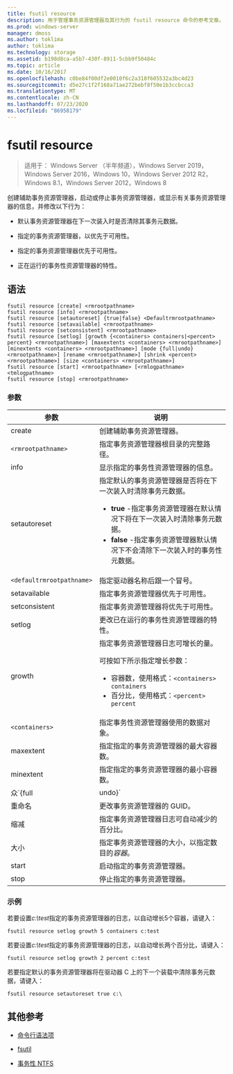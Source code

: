 ```yaml
---
title: fsutil resource
description: 用于管理事务资源管理器及其行为的 fsutil resource 命令的参考文章。
ms.prod: windows-server
manager: dmoss
ms.author: toklima
author: toklima
ms.technology: storage
ms.assetid: b198d8ca-a5b7-430f-8911-5cbb9f50484c
ms.topic: article
ms.date: 10/16/2017
ms.openlocfilehash: c0be84f00df2e0010f6c2a318f605532a3bc4d23
ms.sourcegitcommit: d5e27c1f2f168a71ae272bebf8f50e1b3ccbcca3
ms.translationtype: MT
ms.contentlocale: zh-CN
ms.lasthandoff: 07/23/2020
ms.locfileid: "86958179"
---
```

# <a name="fsutil-resource"></a>fsutil resource

> 适用于： Windows Server （半年频道），Windows Server 2019，Windows Server 2016，Windows 10，Windows Server 2012 R2，Windows 8.1，Windows Server 2012，Windows 8

创建辅助事务资源管理器，启动或停止事务资源管理器，或显示有关事务资源管理器的信息，并修改以下行为：

- 默认事务资源管理器在下一次装入时是否清除其事务元数据。

- 指定的事务资源管理器，以优先于可用性。

- 指定的事务资源管理器优先于可用性。

- 正在运行的事务性资源管理器的特性。

## <a name="syntax"></a>语法

```
fsutil resource [create] <rmrootpathname>
fsutil resource [info] <rmrootpathname>
fsutil resource [setautoreset] {true|false} <Defaultrmrootpathname>
fsutil resource [setavailable] <rmrootpathname>
fsutil resource [setconsistent] <rmrootpathname>
fsutil resource [setlog] [growth {<containers> containers|<percent> percent} <rmrootpathname>] [maxextents <containers> <rmrootpathname>] [minextents <containers> <rmrootpathname>] [mode {full|undo} <rmrootpathname>] [rename <rmrootpathname>] [shrink <percent> <rmrootpathname>] [size <containers> <rmrootpathname>]
fsutil resource [start] <rmrootpathname> [<rmlogpathname> <tmlogpathname>
fsutil resource [stop] <rmrootpathname>
```

### <a name="parameters"></a>参数

| 参数 | 说明 |
| --------- | ----------- |
| create | 创建辅助事务资源管理器。 |
| `<rmrootpathname>` | 指定事务资源管理器根目录的完整路径。 |
| info | 显示指定的事务性资源管理器的信息。 |
| setautoreset | 指定默认的事务资源管理器是否将在下一次装入时清除事务元数据。<ul><li>**true** -指定事务资源管理器在默认情况下将在下一次装入时清除事务元数据。</li><li>**false** -指定事务资源管理器默认情况下不会清除下一次装入时的事务性元数据。 |
| `<defaultrmrootpathname>` | 指定驱动器名称后跟一个冒号。 |
| setavailable | 指定事务资源管理器优先于可用性。 |
| setconsistent | 指定事务资源管理器将优先于可用性。 |
| setlog | 更改已在运行的事务性资源管理器的特性。 |
| growth | 指定事务资源管理器日志可增长的量。<p>可按如下所示指定增长参数：<ul><li>容器数，使用格式：`<containers> containers`</li><li>百分比，使用格式：`<percent> percent`</li></ul> |
| `<containers>` | 指定事务性资源管理器使用的数据对象。 |
| maxextent | 指定指定的事务资源管理器的最大容器数。 |
| minextent | 指定指定的事务资源管理器的最小容器数。 |
| 众`{full|undo}` | 指定是记录所有事务（ **full**）还是只记录回滚事件（**undo**）。 |
| 重命名 | 更改事务资源管理器的 GUID。 |
| 缩减 | 指定事务资源管理器日志可自动减少的百分比。 |
| 大小 | 指定事务资源管理器的大小，以指定数目的*容器*。 |
| start | 启动指定的事务资源管理器。 |
| stop | 停止指定的事务资源管理器。 |

### <a name="examples"></a>示例

若要设置*c:\test*指定的事务资源管理器的日志，以自动增长5个容器，请键入：

```
fsutil resource setlog growth 5 containers c:test
```

若要设置*c:\test*指定的事务资源管理器的日志，以自动增长两个百分比，请键入：

```
fsutil resource setlog growth 2 percent c:test
```

若要指定默认的事务资源管理器将在驱动器 C 上的下一个装载中清除事务元数据，请键入：

```
fsutil resource setautoreset true c:\
```

## <a name="additional-references"></a>其他参考

- [命令行语法项](command-line-syntax-key.md)

- [fsutil](fsutil.md)

- [事务性 NTFS](/previous-versions/windows/it-pro/windows-server-2008-r2-and-2008/cc730726(v=ws.10))
